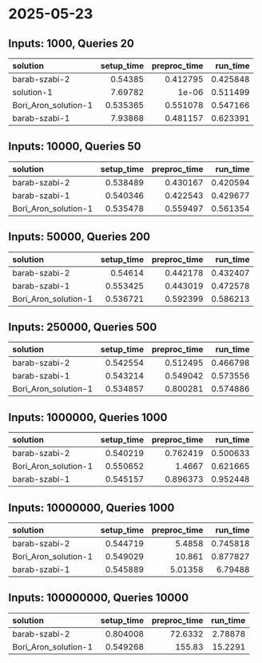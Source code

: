 # 2025-05-23

## Inputs: 1000, Queries 20

| solution             |   setup_time |   preproc_time |   run_time |
|:---------------------|-------------:|---------------:|-----------:|
| barab-szabi-2        |     0.54385  |       0.412795 |   0.425848 |
| solution-1           |     7.69782  |       1e-06    |   0.511499 |
| Bori_Aron_solution-1 |     0.535365 |       0.551078 |   0.547166 |
| barab-szabi-1        |     7.93868  |       0.481157 |   0.623391 |

## Inputs: 10000, Queries 50

| solution             |   setup_time |   preproc_time |   run_time |
|:---------------------|-------------:|---------------:|-----------:|
| barab-szabi-2        |     0.538489 |       0.430167 |   0.420594 |
| barab-szabi-1        |     0.540346 |       0.422543 |   0.429677 |
| Bori_Aron_solution-1 |     0.535478 |       0.559497 |   0.561354 |

## Inputs: 50000, Queries 200

| solution             |   setup_time |   preproc_time |   run_time |
|:---------------------|-------------:|---------------:|-----------:|
| barab-szabi-2        |     0.54614  |       0.442178 |   0.432407 |
| barab-szabi-1        |     0.553425 |       0.443019 |   0.472578 |
| Bori_Aron_solution-1 |     0.536721 |       0.592399 |   0.586213 |

## Inputs: 250000, Queries 500

| solution             |   setup_time |   preproc_time |   run_time |
|:---------------------|-------------:|---------------:|-----------:|
| barab-szabi-2        |     0.542554 |       0.512495 |   0.466798 |
| barab-szabi-1        |     0.543214 |       0.549042 |   0.573556 |
| Bori_Aron_solution-1 |     0.534857 |       0.800281 |   0.574886 |

## Inputs: 1000000, Queries 1000

| solution             |   setup_time |   preproc_time |   run_time |
|:---------------------|-------------:|---------------:|-----------:|
| barab-szabi-2        |     0.540219 |       0.762419 |   0.500633 |
| Bori_Aron_solution-1 |     0.550652 |       1.4667   |   0.621665 |
| barab-szabi-1        |     0.545157 |       0.896373 |   0.952448 |

## Inputs: 10000000, Queries 1000

| solution             |   setup_time |   preproc_time |   run_time |
|:---------------------|-------------:|---------------:|-----------:|
| barab-szabi-2        |     0.544719 |        5.4858  |   0.745818 |
| Bori_Aron_solution-1 |     0.549029 |       10.861   |   0.877827 |
| barab-szabi-1        |     0.545889 |        5.01358 |   6.79488  |

## Inputs: 100000000, Queries 10000

| solution             |   setup_time |   preproc_time |   run_time |
|:---------------------|-------------:|---------------:|-----------:|
| barab-szabi-2        |     0.804008 |        72.6332 |    2.78878 |
| Bori_Aron_solution-1 |     0.549268 |       155.83   |   15.2291  |